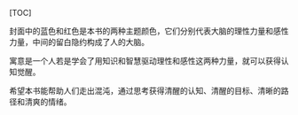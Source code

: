 
[TOC]

封面中的蓝色和红色是本书的两种主题颜色，它们分别代表大脑的理性力量和感性力量，中间的留白隐约构成了人的大脑。

寓意是一个人若是学会了用知识和智慧驱动理性和感性这两种力量，就可以获得认知觉醒。

希望本书能帮助人们走出混沌，通过思考获得清醒的认知、清醒的目标、清晰的路径和清爽的情绪。
